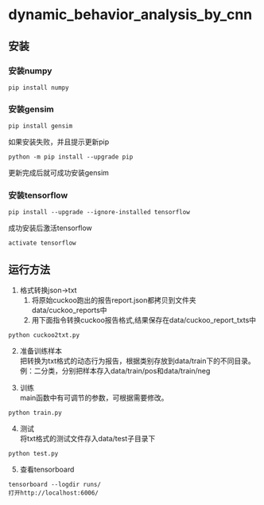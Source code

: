 # dynamic_behavior_analysis_by_cnn

## 安装
### 安装numpy
```
pip install numpy
```

### 安装gensim
```
pip install gensim
```

如果安装失败，并且提示更新pip
```
python -m pip install --upgrade pip
```
更新完成后就可成功安装gensim

### 安装tensorflow
```
pip install --upgrade --ignore-installed tensorflow
```

成功安装后激活tensorflow
```
activate tensorflow
```

## 运行方法  
1.  格式转换json->txt
    1.  将原始cuckoo跑出的报告report.json都拷贝到文件夹data/cuckoo_reports中 
    2.  用下面指令转换cuckoo报告格式,结果保存在data/cuckoo_report_txts中  
```
python cuckoo2txt.py
```   

2.  准备训练样本  
    把转换为txt格式的动态行为报告，根据类别存放到data/train下的不同目录。  
    例：二分类，分别把样本存入data/train/pos和data/train/neg   
    
3.  训练  
    main函数中有可调节的参数，可根据需要修改。
```
python train.py
```   

4.  测试  
    将txt格式的测试文件存入data/test子目录下   
```
python test.py
```    

5. 查看tensorboard   
```
tensorboard --logdir runs/
打开http://localhost:6006/
```
